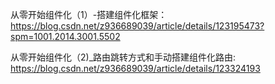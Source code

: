 从零开始组件化（1）-搭建组件化框架：  
https://blog.csdn.net/z936689039/article/details/123195473?spm=1001.2014.3001.5502  

从零开始组件化（2)_路由跳转方式和手动搭建组件化路由:  
https://blog.csdn.net/z936689039/article/details/123324193

